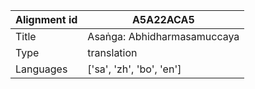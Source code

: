|Alignment id | A5A22ACA5
| --- | --- 
|Title | Asaṅga: Abhidharmasamuccaya 
|Type | translation
|Languages | ['sa', 'zh', 'bo', 'en']